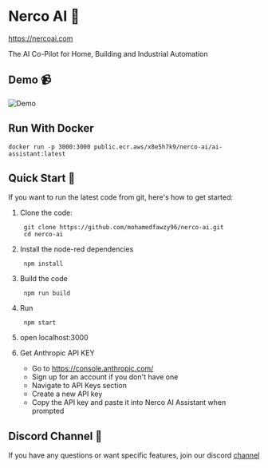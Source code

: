 # Nerco AI 👋

https://nercoai.com

The AI Co-Pilot for Home, Building and Industrial Automation

## Demo 📹

![Demo](download.gif)


## Run With Docker
```
docker run -p 3000:3000 public.ecr.aws/x8e5h7k9/nerco-ai/ai-assistant:latest
```

## Quick Start 🚀

If you want to run the latest code from git, here's how to get started:

1. Clone the code:

        git clone https://github.com/mohamedfawzy96/nerco-ai.git
        cd nerco-ai

2. Install the node-red dependencies

        npm install

3. Build the code

        npm run build

4. Run

        npm start
5. open localhost:3000

6. Get Anthropic API KEY
   - Go to https://console.anthropic.com/
   - Sign up for an account if you don't have one
   - Navigate to API Keys section
   - Create a new API key
   - Copy the API key and paste it into Nerco AI Assistant when prompted




## Discord Channel 💬


If you have any questions or want specific features, join our discord [channel](https://discord.gg/DYCBSUew)

